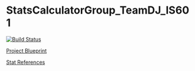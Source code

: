 # StatsCalculatorGroup_TeamDJ_IS601


[![Build Status](https://travis-ci.org/jz48/StatsCalculatorGroup_TeamDJ_IS601.svg?branch=main)](https://travis-ci.org/jz48/StatsCalculatorGroup_TeamDJ_IS601)

[Project Blueprint](./src/projectfile.md)

[Stat References](./references)